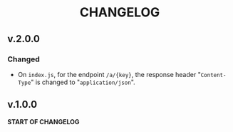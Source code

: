 <h1 align="center" style="font-weight: bold">
    CHANGELOG
</h1>

<!-- Added, Changed, Deprecated, Removed, Fixed, Security -->

## **v.2.0.0**

### **Changed**

- On `index.js`, for the endpoint `/a/{key}`, the response header "`Content-Type`" is changed to "`application/json`".

## **v.1.0.0**

**START OF CHANGELOG**